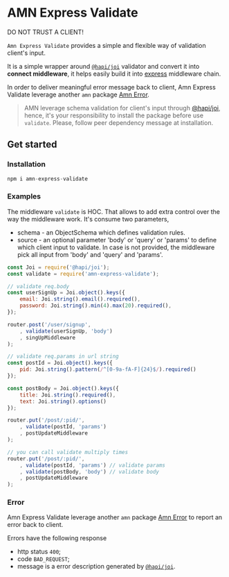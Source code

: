 # AMN Express Validate

DO NOT TRUST A CLIENT!

`Amn Express Validate` provides a simple and flexible way of validation client's input.

It is a simple wrapper around [`@hapi/joi`](#https://hapi.dev/module/joi/) validator and convert it into **connect middleware**, it helps easily build it into [express](https://expressjs.com/) middleware chain.

In order to deliver meaningful error message back to client, Amn Express Validate leverage another `amn` package [Amn Error](#https://www.npmjs.com/package/amn-error).

> AMN leverage schema validation for client's input through [@hapi/joi](https://hapi.dev/), hence, it's your responsibility to install the package before use `validate`. Please, follow peer dependency message at installation.

## Get started

### Installation

```javascript
npm i amn-express-validate
```

### Examples

The middleware `validate` is HOC. That allows to add extra control over the way the middleware work. It's consume two parameters,

-   schema - an ObjectSchema which defines validation rules.
-   source - an optional parameter 'body' or 'query' or 'params' to define which client input to validate. In case is not provided, the middleware pick all input from 'body' and 'query' and 'params'.

```javascript
const Joi = require('@hapi/joi');
const validate = require('amn-express-validate');

// validate req.body
const userSignUp = Joi.object().keys({
    email: Joi.string().email().required(),
    password: Joi.string().min(4).max(20).required(),
});

router.post('/user/signup',
    , validate(userSignUp, 'body')
    , singUpMiddleware
);

// validate req.params in url string
const postId = Joi.object().keys({
    pid: Joi.string().pattern(/^[0-9a-fA-F]{24}$/).required()
});

const postBody = Joi.object().keys({
    title: Joi.string().required(),
    text: Joi.string().options()
});

router.put('/post/:pid/',
    , validate(postId, 'params')
    , postUpdateMiddleware
);

// you can call validate multiply times
router.put('/post/:pid/',
    , validate(postId, 'params') // validate params
    , validate(postBody, 'body') // validate body
    , postUpdateMiddleware
);

```

### Error

Amn Express Validate leverage another `amn` package [Amn Error](#https://www.npmjs.com/package/amn-error) to report an error back to client.

Errors have the following response

-   http status `400`;
-   code `BAD_REQUEST`;
-   message is a error description generated by [`@hapi/joi`](#https://hapi.dev/module/joi/).
